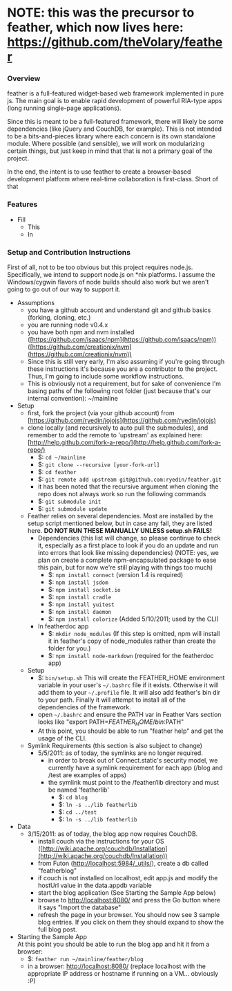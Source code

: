 NOTE: this was the precursor to feather, which now lives here: https://github.com/theVolary/feather
======

### Overview
feather is a full-featured widget-based web framework implemented in pure js. 
The main goal is to enable rapid development of powerful RIA-type apps (long running single-page applications).

Since this is meant to be a full-featured framework, there will likely be some dependencies (like jQuery and CouchDB, for example). 
This is not intended to be a bits-and-pieces library where each concern is its own standalone module. 
Where possible (and sensible), we will work on modularizing certain things, but just keep in mind that that is not a primary goal of the project.

In the end, the intent is to use feather to create a browser-based development platform where real-time collaboration is first-class.
Short of that

### Features

- Fill
  - This
  - In

### Setup and Contribution Instructions
First of all, not to be too obvious but this project requires node.js. Specifically, we intend to support node.js on *nix platforms.
I assume the Windows/cygwin flavors of node builds should also work but we aren't going to go out of our way to support it.

- Assumptions
  - you have a github account and understand git and github basics (forking, cloning, etc.)
  - you are running node v0.4.x
  - you have both npm and nvm installed ([https://github.com/isaacs/npm](https://github.com/isaacs/npm)) ([https://github.com/creationix/nvm](https://github.com/creationix/nvm))
  - Since this is still very early, I'm also assuming if you're going through these instructions it's because you are a contributor to the project. 
Thus, I'm going to include some workflow instructions.
  - This is obviously not a requirement, but for sake of convenience I'm basing paths of the following root folder (just because that's our internal convention): ~/mainline
- Setup 
  - first, fork the project (via your github account) from [https://github.com/ryedin/jojojs](https://github.com/ryedin/jojojs)
  - clone locally (and recursively to auto pull the submodules), and remember to add the remote to 'upstream' as explained here: [http://help.github.com/fork-a-repo/](http://help.github.com/fork-a-repo/)
    - $: `cd ~/mainline`
    - $: `git clone --recursive [your-fork-url]`
    - $: `cd feather`
    - $: `git remote add upstream git@github.com:ryedin/feather.git`
    - it has been noted that the recursive argument when cloning the repo does not always work so run the following commands
    - $: `git submodule init`
    - $: `git submodule update`
  - Feather relies on several dependencies.  Most are installed by the setup script mentioned below, but in case any fail, they are listed here. **DO NOT RUN THESE MANUALLY UNLESS setup.sh FAILS!**
      - Dependencies (this list will change, so please continue to check it, especially as a first place to look if you do an update and run into errors that look like missing dependencies) (NOTE: yes, we plan on create a complete npm-encapsulated package to ease this pain, but for now we're still playing with things too much)
        - $: `npm install connect` (version 1.4 is required)
        - $: `npm install jsdom`
        - $: `npm install socket.io`
        - $: `npm install cradle`
        - $: `npm install yuitest`
        - $: `npm install daemon`
        - $: `npm install colorize` (Added 5/10/2011; used by the CLI)
    - In featherdoc app
      - $: `mkdir node_modules` (If this step is omitted, npm will install it in feather's copy of node_modules rather than create the folder for you.)
      - $: `npm install node-markdown` (required for the featherdoc app)
  - Setup
    - $: `bin/setup.sh` This will create the FEATHER_HOME environment variable in your user's `~/.bashrc` file if it exists.  Otherwise it will add them to your `~/.profile` file.  It will also add feather's bin dir to your path.  Finally it will attempt to install all of the dependencies of the framework.
    - open `~/.bashrc` and ensure the PATH var in Feather Vars section looks like "export PATH=$FEATHER_HOME/bin:$PATH"
    - At this point, you should be able to run "feather help" and get the usage of the CLI.
  - Symlink Requirements (this section is also subject to change)
    - 5/5/2011: as of today, the symlinks are no longer required.
      - in order to break out of Connect.static's security model, we currently have a symlink requirement for each app (/blog and /test are examples of apps)
      - the symlink must point to the /feather/lib directory and must be named 'featherlib'
        - $: `cd blog`
        - $: `ln -s ../lib featherlib`
        - $: `cd ../test`
        - $: `ln -s ../lib featherlib`
- Data
  - 3/15/2011: as of today, the blog app now requires CouchDB.
      - install couch via the instructions for your OS ([http://wiki.apache.org/couchdb/Installation](http://wiki.apache.org/couchdb/Installation))
      - from Futon ([http://localhost:5984/_utils/](http://localhost:5984/_utils/)), create a db called "featherblog"
      - if couch is not installed on localhost, edit app.js and modify the hostUrl value in the data.appdb variable
      - start the blog application (See Starting the Sample App below)
      - browse to [http://localhost:8080/](http://localhost:8080/) and press the Go button where it says "Import the database"
      - refresh the page in your browser.  You should now see 3 sample blog entries.  If you click on them they should expand to show the full blog post.
- Starting the Sample App  
At this point you should be able to run the blog app and hit it from a browser:  
  - $: `feather run ~/mainline/feather/blog`  
  - in a browser: [http://localhost:8080/](http://localhost:8080/)  (replace localhost with the appropriate IP address or hostname if running on a VM... obviously :P) 
